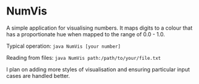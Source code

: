# NumVis

A simple application for visualising numbers. It maps digits to
a colour that has a proportionate hue when mapped to the range
of 0.0 - 1.0. 

Typical operation:
`java NumVis [your number]`

Reading from files:
`java NumVis path:/path/to/your/file.txt`

I plan on adding more styles of visualisation and ensuring 
particular input cases are handled better.
